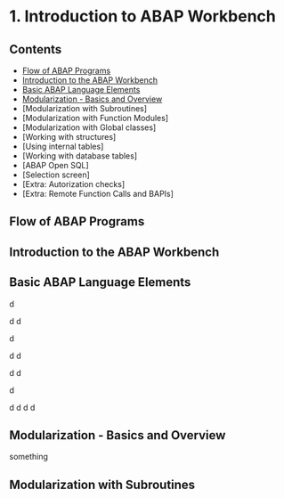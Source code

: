 # 1. Introduction to ABAP Workbench

## Contents

- [Flow of ABAP Programs](#flow-of-abap-programs)
- [Introduction to the ABAP Workbench](#introduction-to-the-abap-workbench)
- [Basic ABAP Language Elements](#basic-abap-language-elements)
- [Modularization - Basics and Overview](#modularization---basics-and-overview)
- [Modularization with Subroutines]
- [Modularization with Function Modules]
- [Modularization with Global classes]
- [Working with structures]
- [Using internal tables]
- [Working with database tables]
- [ABAP Open SQL]
- [Selection screen]
- [Extra: Autorization checks]
- [Extra: Remote Function Calls and BAPIs]

## Flow of ABAP Programs

## Introduction to the ABAP Workbench

## Basic ABAP Language Elements
d

d
d

d


d
d


d
d

d

d
d
d
d

## Modularization - Basics and Overview

something

## Modularization with Subroutines

